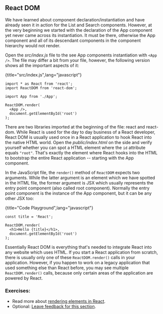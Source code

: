 ## React DOM

We have learned about component declaration/instantiation and have already seen it in action for the List and Search components. However, at the very beginning we started with the declaration of the App component yet never came across its instantiation. It must be there, otherwise the App component and all of its descendant components in the component hierarchy would not render.

Open the *src/index.js* file to the see App components instantiation with `<App />`. The file may differ a bit from your file, however, the following version shows all the important aspects of it:

{title="src/index.js",lang="javascript"}
~~~~~~~
import * as React from 'react';
import ReactDOM from 'react-dom';

import App from './App';

ReactDOM.render(
  <App />,
  document.getElementById('root')
);
~~~~~~~

There are two libraries imported at the beginning of the file: react and react-dom. While React is used for the day to day business of a React developer, React DOM is usually used once in a React application to hook React into the native HTML world. Open the *public/index.html* on the side and verify yourself whether you can spot a HTML element where the `id` attribute equals `"root"`. That's exactly the element where React hooks into the HTML to bootstrap the entire React application -- starting with the App component.

In the JavaScript file, the `render()` method of `ReactDOM` expects two arguments. While the latter argument is an element which we have spotted in the HTML file, the former argument is JSX which usually represents the entry point component (also called root component). Normally the entry point component is the instance of the App component, but it can be any other JSX too:

{title="Code Playground",lang="javascript"}
~~~~~~~
const title = 'React';

ReactDOM.render(
  <h1>Hello {title}</h1>,
  document.getElementById('root')
);
~~~~~~~

Essentially React DOM is everything that's needed to integrate React into any website which uses HTML. If you start a React application from scratch, there is usually only one of these `ReactDOM.render()` calls in your application. However, if you happen to work on a legacy application that used something else than React before, you may see multiple `ReactDOM.render()` calls, because only certain areas of the application are powered by React.

### Exercises:

* Read more about [rendering elements in React](https://bit.ly/3aUySgP).
* Optional: [Leave feedback for this section](https://forms.gle/zSqHUhmsuQ35vqoj9).